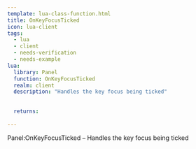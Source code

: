 ```yaml
---
template: lua-class-function.html
title: OnKeyFocusTicked
icon: lua-client
tags:
  - lua
  - client
  - needs-verification
  - needs-example
lua:
  library: Panel
  function: OnKeyFocusTicked
  realm: client
  description: "Handles the key focus being ticked"
  
  
  returns:
    
---
```


<div class="lua__search__keywords">
Panel:OnKeyFocusTicked &#x2013; Handles the key focus being ticked
</div>

